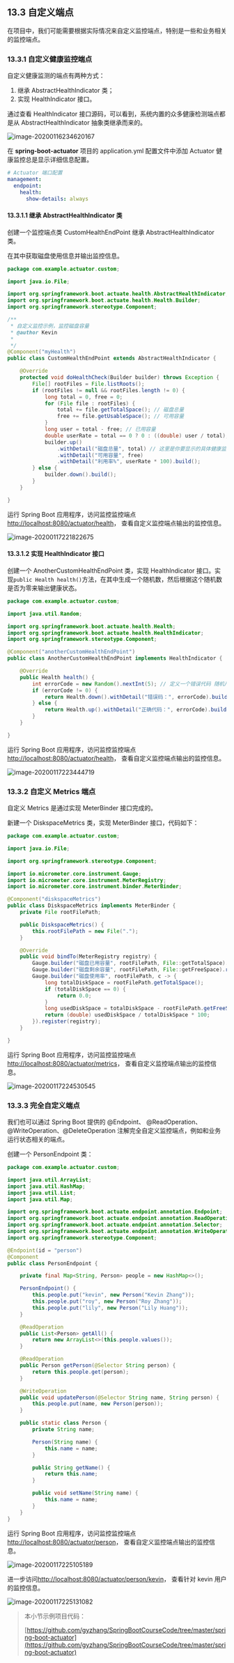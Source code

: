 ## 13.3 自定义端点

在项目中，我们可能需要根据实际情况来自定义监控端点，特别是一些和业务相关的监控端点。

### 13.3.1 自定义健康监控端点

自定义健康监测的端点有两种方式：

1. 继承 AbstractHealthIndicator 类；
2. 实现 HealthIndicator 接口。

通过查看 HealthIndicator 接口源码，可以看到，系统内置的众多健康检测端点都是从 AbstractHealthIndicator 抽象类继承而来的。

![image-20200116234620167](images/image-20200116234620167.png)

在 **spring-boot-actuator** 项目的 application.yml 配置文件中添加 Actuator 健康监控总是显示详细信息配置。

```yaml
# Actuator 端口配置
management:
  endpoint:
    health:
      show-details: always
```

#### 13.3.1.1 继承 AbstractHealthIndicator 类

创建一个监控端点类 CustomHealthEndPoint 继承 AbstractHealthIndicator 类。

在其中获取磁盘使用信息并输出监控信息。

```java
package com.example.actuator.custom;

import java.io.File;

import org.springframework.boot.actuate.health.AbstractHealthIndicator;
import org.springframework.boot.actuate.health.Health.Builder;
import org.springframework.stereotype.Component;

/**
 * 自定义监控示例，监控磁盘容量
 * @author Kevin
 *
 */
@Component("myHealth")
public class CustomHealthEndPoint extends AbstractHealthIndicator {

	@Override
	protected void doHealthCheck(Builder builder) throws Exception {
		File[] rootFiles = File.listRoots();
		if (rootFiles != null && rootFiles.length != 0) {
			long total = 0, free = 0;
			for (File file : rootFiles) {
				total += file.getTotalSpace(); // 磁盘总量
				free += file.getUsableSpace(); // 可用容量
			}
			long user = total - free; // 已用容量
			double userRate = total == 0 ? 0 : ((double) user / total);// 磁盘利用率
			builder.up()
				.withDetail("磁盘总量", total) // 这里是你要显示的具体健康监测信息
				.withDetail("可用容量", free)
				.withDetail("利用率%", userRate * 100).build();
		} else {
			builder.down().build();
		}
	}

}
```

运行 Spring Boot 应用程序，访问监控监控端点[http://localhost:8080/actuator/health](http://localhost:8080/actuator/health)， 查看自定义监控端点输出的监控信息。

![image-20200117221822675](images/image-20200117221822675.png)

#### 13.3.1.2 实现 HealthIndicator 接口

创建一个 AnotherCustomHealthEndPoint 类，实现 HealthIndicator 接口。实现`public Health health()`方法，在其中生成一个随机数，然后根据这个随机数是否为零来输出健康状态。

```java
package com.example.actuator.custom;

import java.util.Random;

import org.springframework.boot.actuate.health.Health;
import org.springframework.boot.actuate.health.HealthIndicator;
import org.springframework.stereotype.Component;

@Component("anotherCustomHealthEndPoint")
public class AnotherCustomHealthEndPoint implements HealthIndicator {

	@Override
	public Health health() {
        int errorCode = new Random().nextInt(5); // 定义一个错误代码 随机产生
        if (errorCode != 0) {
            return Health.down().withDetail("错误码：", errorCode).build();
        } else {
            return Health.up().withDetail("正确代码：", errorCode).build();
        }
	}

}
```

运行 Spring Boot 应用程序，访问监控监控端点[http://localhost:8080/actuator/health](http://localhost:8080/actuator/health)， 查看自定义监控端点输出的监控信息。

![image-20200117223444719](images/image-20200117223444719.png)

### 13.3.2 自定义 Metrics 端点

自定义 Metrics 是通过实现 MeterBinder 接口完成的。

新建一个 DiskspaceMetrics 类，实现 MeterBinder 接口，代码如下：

```java
package com.example.actuator.custom;

import java.io.File;

import org.springframework.stereotype.Component;

import io.micrometer.core.instrument.Gauge;
import io.micrometer.core.instrument.MeterRegistry;
import io.micrometer.core.instrument.binder.MeterBinder;

@Component("diskspaceMetrics")
public class DiskspaceMetrics implements MeterBinder {
	private File rootFilePath;

	public DiskspaceMetrics() {
		this.rootFilePath = new File(".");
	}

	@Override
	public void bindTo(MeterRegistry registry) {
		Gauge.builder("磁盘已用容量", rootFilePath, File::getTotalSpace).register(registry);
		Gauge.builder("磁盘剩余容量", rootFilePath, File::getFreeSpace).register(registry);
		Gauge.builder("磁盘使用率", rootFilePath, c -> {
			long totalDiskSpace = rootFilePath.getTotalSpace();
			if (totalDiskSpace == 0) {
				return 0.0;
			}
			long usedDiskSpace = totalDiskSpace - rootFilePath.getFreeSpace();
			return (double) usedDiskSpace / totalDiskSpace * 100;
		}).register(registry);
	}

}
```

运行 Spring Boot 应用程序，访问监控监控端点[http://localhost:8080/actuator/metrics](http://localhost:8080/actuator/metrics)， 查看自定义监控端点输出的监控信息。

![image-20200117224530545](images/image-20200117224530545.png)

### 13.3.3 完全自定义端点

我们也可以通过 Spring Boot 提供的 @Endpoint、 @ReadOperation、@WriteOperation、@DeleteOperation 注解完全自定义监控端点，例如和业务运行状态相关的端点。

创建一个 PersonEndpoint 类：

```java
package com.example.actuator.custom;

import java.util.ArrayList;
import java.util.HashMap;
import java.util.List;
import java.util.Map;

import org.springframework.boot.actuate.endpoint.annotation.Endpoint;
import org.springframework.boot.actuate.endpoint.annotation.ReadOperation;
import org.springframework.boot.actuate.endpoint.annotation.Selector;
import org.springframework.boot.actuate.endpoint.annotation.WriteOperation;
import org.springframework.stereotype.Component;

@Endpoint(id = "person")
@Component
public class PersonEndpoint {

	private final Map<String, Person> people = new HashMap<>();

    PersonEndpoint() {
        this.people.put("kevin", new Person("Kevin Zhang"));
        this.people.put("roy", new Person("Roy Zhang"));
        this.people.put("lily", new Person("Lily Huang"));
    }

    @ReadOperation
    public List<Person> getAll() {
        return new ArrayList<>(this.people.values());
    }

    @ReadOperation
    public Person getPerson(@Selector String person) {
        return this.people.get(person);
    }

    @WriteOperation
    public void updatePerson(@Selector String name, String person) {
        this.people.put(name, new Person(person));
    }

    public static class Person {
        private String name;

        Person(String name) {
            this.name = name;
        }

        public String getName() {
            return this.name;
        }

        public void setName(String name) {
            this.name = name;
        }
    }
}
```

运行 Spring Boot 应用程序，访问监控监控端点[http://localhost:8080/actuator/person](http://localhost:8080/actuator/person)， 查看自定义监控端点输出的监控信息。

![image-20200117225105189](images/image-20200117225105189.png)

进一步访问[http://localhost:8080/actuator/person/kevin](http://localhost:8080/actuator/person/kevin)， 查看针对 kevin 用户的监控信息。

![image-20200117225131082](images/image-20200117225131082.png)

> 本小节示例项目代码：
>
> [https://github.com/gyzhang/SpringBootCourseCode/tree/master/spring-boot-actuator](https://github.com/gyzhang/SpringBootCourseCode/tree/master/spring-boot-actuator)
